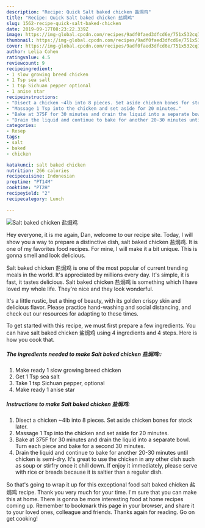 ```yaml
---
description: "Recipe: Quick Salt baked chicken 盐焗鸡"
title: "Recipe: Quick Salt baked chicken 盐焗鸡"
slug: 1562-recipe-quick-salt-baked-chicken
date: 2019-09-17T08:23:22.339Z
image: https://img-global.cpcdn.com/recipes/9adf0faed3dfcd6e/751x532cq70/salt-baked-chicken-盐焗鸡-recipe-main-photo.jpg
thumbnail: https://img-global.cpcdn.com/recipes/9adf0faed3dfcd6e/751x532cq70/salt-baked-chicken-盐焗鸡-recipe-main-photo.jpg
cover: https://img-global.cpcdn.com/recipes/9adf0faed3dfcd6e/751x532cq70/salt-baked-chicken-盐焗鸡-recipe-main-photo.jpg
author: Lelia Cohen
ratingvalue: 4.5
reviewcount: 9
recipeingredient:
- 1 slow growing breed chicken
- 1 Tsp sea salt
- 1 tsp Sichuan pepper optional
- 1 anise star
recipeinstructions:
- "Disect a chicken ~4lb into 8 pieces. Set aside chicken bones for stock later."
- "Massage 1 Tsp into the chicken and set aside for 20 minutes."
- "Bake at 375F for 30 minutes and drain the liquid into a separate bowl. Turn each piece and bake for a second 30 minutes."
- "Drain the liquid and continue to bake for another 20-30 minutes until chicken is semi-dry. It&#39;s great to use the chicken in any other dish such as soup or stirfry once it chill down. If enjoy it immediately, please serve with rice or breads because it is saltier than a regular dish."
categories:
- Resep
tags:
- salt
- baked
- chicken

katakunci: salt baked chicken
nutrition: 266 calories
recipecuisine: Indonesian
preptime: "PT14M"
cooktime: "PT2H"
recipeyield: "2"
recipecategory: Lunch

---
```



![Salt baked chicken 盐焗鸡](https://img-global.cpcdn.com/recipes/9adf0faed3dfcd6e/751x532cq70/salt-baked-chicken-盐焗鸡-recipe-main-photo.jpg)

Hey everyone, it is me again, Dan, welcome to our recipe site. Today, I will show you a way to prepare a distinctive dish, salt baked chicken 盐焗鸡. It is one of my favorites food recipes. For mine, I will make it a bit unique. This is gonna smell and look delicious.

Salt baked chicken 盐焗鸡 is one of the most popular of current trending meals in the world. It's appreciated by millions every day. It's simple, it is fast, it tastes delicious. Salt baked chicken 盐焗鸡 is something which I have loved my whole life. They're nice and they look wonderful.

It&#39;s a little rustic, but a thing of beauty, with its golden crispy skin and delicious flavor. Please practice hand-washing and social distancing, and check out our resources for adapting to these times.


To get started with this recipe, we must first prepare a few ingredients. You can have salt baked chicken 盐焗鸡 using 4 ingredients and 4 steps. Here is how you cook that.

##### The ingredients needed to make Salt baked chicken 盐焗鸡::

1. Make ready 1 slow growing breed chicken
1. Get 1 Tsp sea salt
1. Take 1 tsp Sichuan pepper, optional
1. Make ready 1 anise star




##### Instructions to make Salt baked chicken 盐焗鸡:

1. Disect a chicken ~4lb into 8 pieces. Set aside chicken bones for stock later.
1. Massage 1 Tsp into the chicken and set aside for 20 minutes.
1. Bake at 375F for 30 minutes and drain the liquid into a separate bowl. Turn each piece and bake for a second 30 minutes.
1. Drain the liquid and continue to bake for another 20-30 minutes until chicken is semi-dry. It&#39;s great to use the chicken in any other dish such as soup or stirfry once it chill down. If enjoy it immediately, please serve with rice or breads because it is saltier than a regular dish.




So that's going to wrap it up for this exceptional food salt baked chicken 盐焗鸡 recipe. Thank you very much for your time. I'm sure that you can make this at home. There is gonna be more interesting food at home recipes coming up. Remember to bookmark this page in your browser, and share it to your loved ones, colleague and friends. Thanks again for reading. Go on get cooking!
